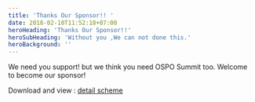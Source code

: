 ```yaml
---
title: 'Thanks Our Sponsor!! '
date: 2018-02-10T11:52:18+07:00
heroHeading: 'Thanks Our Sponsor!!'
heroSubHeading: 'Without you ,We can not done this.'
heroBackground: ''
---
```


We need you support! but we think you need OSPO Summit too.  Welcome to become our sponsor! 

Download and view : [detail scheme](https://1drv.ms/b/s!Arg2k_5HJFrbgeV7lJ8ar2BYP-88wg?e=WKRYDh)